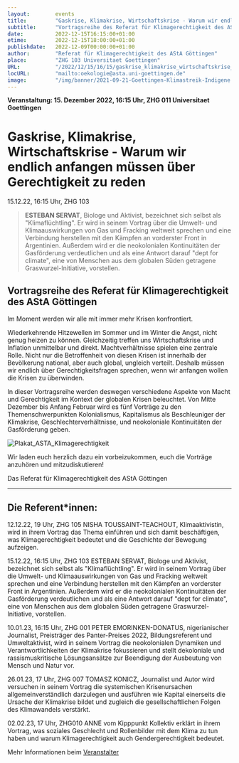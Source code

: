 ```yaml
---
layout:        events
title:         "Gaskrise, Klimakrise, Wirtschaftskrise - Warum wir endlich anfangen müssen über Gerechtigkeit zu reden"
subtitle:      "Vortragsreihe des Referat für Klimagerechtigkeit des AStA Göttingen"
date:          2022-12-15T16:15:00+01:00
etime:         2022-12-15T18:00:00+01:00
publishdate:   2022-12-09T00:00:00+01:00
author:        "Referat für Klimagerechtigkeit des AStA Göttingen"
place:         "ZHG 103 Universitaet Goettingen"
URL:           "/2022/12/15/16/15/gaskrise_klimakrise_wirtschaftskrise_-_warum_wir_endlich_anfangen_muessen_ueber_gerechtigkeit_zu_reden"
locURL:        "mailto:oekologie@asta.uni-goettingen.de"
image:         "/img/banner/2021-09-21-Goettingen-Klimastreik-Indigene.jpg"
---
```


**Veranstaltung: 15. Dezember 2022, 16:15 Uhr, ZHG 011 Universitaet Goettingen**

Gaskrise, Klimakrise, Wirtschaftskrise - Warum wir endlich anfangen müssen über Gerechtigkeit zu reden
===========

15.12.22, 16:15 Uhr, ZHG 103
> **ESTEBAN SERVAT**, Biologe und Aktivist, bezeichnet sich selbst als "Klimaflüchtling". Er wird in seinem Vortrag über die Umwelt- und Klimaauswirkungen von Gas und Fracking weltweit sprechen und eine Verbindung herstellen mit den Kämpfen an vorderster Front in Argentinien. Außerdem wird er die neokolonialen Kontinuitäten der Gasförderung verdeutlichen und als eine Antwort darauf "dept for climate", eine von Menschen aus dem globalen Süden getragene Graswurzel-Initiative, vorstellen.

Vortragsreihe des Referat für Klimagerechtigkeit des AStA Göttingen
-----------

Im Moment werden wir alle mit immer mehr Krisen konfrontiert.

Wiederkehrende Hitzewellen im Sommer und im Winter die Angst, nicht genug heizen zu können. Gleichzeitig treffen uns Wirtschaftskrise und Inflation unmittelbar und direkt. Machtverhältnisse spielen eine zentrale Rolle. Nicht nur die Betroffenheit von diesen Krisen ist innerhalb der Bevölkerung national, aber auch global, ungleich verteilt. Deshalb müssen wir endlich über Gerechtigkeitsfragen sprechen, wenn wir anfangen wollen die Krisen zu überwinden.

In dieser Vortragsreihe werden deswegen verschiedene Aspekte von Macht und Gerechtigkeit im Kontext der globalen Krisen beleuchtet. Von Mitte Dezember bis Anfang Februar wird es fünf Vorträge zu den Themenschwerpunkten Kolonialismus, Kapitalismus als Beschleuniger der Klimakrise, Geschlechterverhältnisse, und neokoloniale Kontinuitäten der Gasförderung geben.

![Plakat_ASTA_Klimagerechtigkeit](/img/event/2022-12-09-Plakat_ASTA_Klimagerechtigkeit.jpg)

Wir laden euch herzlich dazu ein vorbeizukommen, euch die Vorträge anzuhören und mitzudiskutieren! 

Das Referat für Klimagerechtigkeit des AStA Göttingen

____________________________________________________________________________________

Die Referent*innen:
----------

12.12.22, 19 Uhr, ZHG 105
NISHA TOUSSAINT-TEACHOUT, Klimaaktivistin, wird in ihrem Vortrag das Thema einführen und sich damit beschäftigen, was Klimagerechtigkeit bedeutet und die Geschichte der Bewegung aufzeigen.

15.12.22, 16:15 Uhr, ZHG 103
ESTEBAN SERVAT, Biologe und Aktivist, bezeichnet sich selbst als "Klimaflüchtling". Er wird in seinem Vortrag über die Umwelt- und Klimaauswirkungen von Gas und Fracking weltweit sprechen und eine Verbindung herstellen mit den Kämpfen an vorderster Front in Argentinien. Außerdem wird er die neokolonialen Kontinuitäten der Gasförderung verdeutlichen und als eine Antwort darauf "dept for climate", eine von Menschen aus dem globalen Süden getragene Graswurzel-Initiative, vorstellen.

10.01.23, 16:15 Uhr, ZHG 001
PETER EMORINKEN-DONATUS, nigerianischer Journalist, Preisträger des Panter-Preises 2022, Bildungsreferent und Umweltaktivist, wird in seinem Vortrag die neokolonialen Dynamiken und Verantwortlichkeiten der Klimakrise fokussieren und stellt dekoloniale und rassismuskritische Lösungsansätze zur Beendigung der Ausbeutung von Mensch und Natur vor.

26.01.23, 17 Uhr, ZHG 007
TOMASZ KONICZ, Journalist und Autor wird versuchen in seinem Vortrag die systemischen Krisenursachen allgemeinverständlich darzulegen und ausführen wie Kapital einerseits die Ursache der Klimakrise bildet und zugleich die gesellschaftlichen Folgen des Klimawandels verstärkt.

02.02.23, 17 Uhr, ZHG010
ANNE vom Kipppunkt Kollektiv erklärt in ihrem Vortrag, was soziales Geschlecht und Rollenbilder mit dem Klima zu tun haben und warum Klimagerechtigkeit auch Gendergerechtigkeit bedeutet.

Mehr Informationen beim [Veranstalter](mailto:oekologie@asta.uni-goettingen.de)
